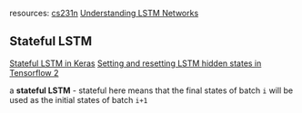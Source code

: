 resources:
[cs231n](http://cs231n.stanford.edu/slides/2018/cs231n_2018_lecture10.pdf)
[Understanding LSTM Networks](https://colah.github.io/posts/2015-08-Understanding-LSTMs/)

## 


## Stateful LSTM 
[Stateful LSTM in Keras](http://philipperemy.github.io/keras-stateful-lstm/)
[Setting and resetting LSTM hidden states in Tensorflow 2](https://adgefficiency.com/tf2-lstm-hidden/)


a **stateful LSTM** - stateful here means that the final states of batch `i` will be used as the initial states of batch `i+1`
